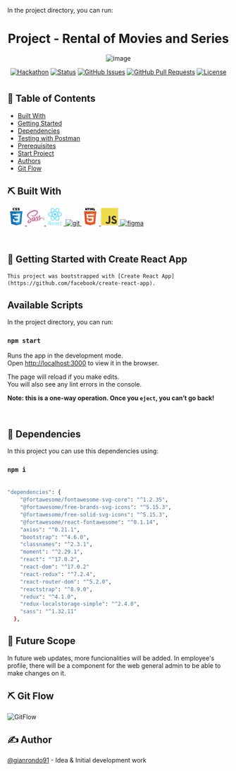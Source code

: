 In the project directory, you can run:

<div align="center">

# Project - Rental of Movies and Series

![image](https://user-images.githubusercontent.com/56218293/117843726-5e713400-b27f-11eb-98bb-9e90f56524a5.gif)

[![Hackathon](https://img.shields.io/badge/hackathon-name-orange.svg)](http://hackathon.url.com) [![Status](https://img.shields.io/badge/status-active-success.svg)]() [![GitHub Issues](https://img.shields.io/github/issues/kylelobo/The-Documentation-Compendium.svg)](https://github.com/kylelobo/The-Documentation-Compendium/issues) [![GitHub Pull Requests](https://img.shields.io/github/issues-pr/kylelobo/The-Documentation-Compendium.svg)](https://github.com/kylelobo/The-Documentation-Compendium/pulls) [![License](https://img.shields.io/badge/license-MIT-blue.svg)](LICENSE.md)


</div>

# 
## 📝 Table of Contents

- [Built With](#built)
- [Getting Started](#started)
- [Dependencies](#dependencies)
- [Testing with Postman](#testing)
- [Prerequisites](#prerequisites)
- [Start Project](#start-project)
- [Authors](#authors)
- [Git Flow](#gitFlow)


## ⛏️ Built With <a name = "built"></a>
<p align="left"> 
<a href="https://www.w3schools.com/css/" target="_blank"> <img src="https://raw.githubusercontent.com/devicons/devicon/master/icons/css3/css3-original-wordmark.svg" alt="css3" width="40" height="40"/> </a> 
<a href="https://sass-lang.com" target="_blank"> <img src="https://raw.githubusercontent.com/devicons/devicon/master/icons/sass/sass-original.svg" alt="sass" width="40" height="40"/> </a> 
<a href="https://reactjs.org/" target="_blank"> <img src="https://raw.githubusercontent.com/devicons/devicon/master/icons/react/react-original-wordmark.svg" alt="react" width="40" height="40"/> </a>
<a href="https://git-scm.com/" target="_blank"> <img src="https://www.vectorlogo.zone/logos/git-scm/git-scm-icon.svg" alt="git" width="40" height="40"/> </a> 
<a href="https://www.w3.org/html/" target="_blank"> <img src="https://raw.githubusercontent.com/devicons/devicon/master/icons/html5/html5-original-wordmark.svg" alt="html5" width="40" height="40"/> </a> 
<a href="https://developer.mozilla.org/en-US/docs/Web/JavaScript" target="_blank"> <img src="https://raw.githubusercontent.com/devicons/devicon/master/icons/javascript/javascript-original.svg" alt="javascript" width="40" height="40"/> </a> 
<a href="https://www.figma.com/" target="_blank"> <img src="https://www.vectorlogo.zone/logos/figma/figma-icon.svg" alt="figma" width="40" height="40"/> </a>
</p>

</br>

## 🚀 Getting Started with Create React App <a name = "started"></a>
    This project was bootstrapped with [Create React App](https://github.com/facebook/create-react-app).

## Available Scripts

In the project directory, you can run:

### `npm start`

Runs the app in the development mode.\
Open [http://localhost:3000](http://localhost:3000) to view it in the browser.

The page will reload if you make edits.\
You will also see any lint errors in the console.


**Note: this is a one-way operation. Once you `eject`, you can’t go back!**

</br>

## 🔧 Dependencies
In this project you can use this dependencies using:

### `npm i`
```bash

"dependencies": {
    "@fortawesome/fontawesome-svg-core": "^1.2.35",
    "@fortawesome/free-brands-svg-icons": "^5.15.3",
    "@fortawesome/free-solid-svg-icons": "^5.15.3",
    "@fortawesome/react-fontawesome": "^0.1.14",
    "axios": "^0.21.1",
    "bootstrap": "^4.6.0",
    "classnames": "^2.3.1",
    "moment": "^2.29.1",
    "react": "^17.0.2",
    "react-dom": "^17.0.2"
    "react-redux": "^7.2.4",
    "react-router-dom": "^5.2.0",
    "reactstrap": "^8.9.0",
    "redux": "^4.1.0",
    "redux-localstorage-simple": "^2.4.0",
    "sass": "^1.32.11"
  },
```
## 

## 📌 Future Scope <a name = "future_scope"></a>

In future web updates, more funcionalities will be added. In employee's profile, there will be a component for the web general admin to be able to make changes on it. 

## ⛏️ Git Flow <a name = "gitFlow"></a>

![GitFlow]()


## ✍️ Author <a name = "author"></a>

[@gianrondo91](https://github.com/GianRondo91) - Idea & Initial development work

